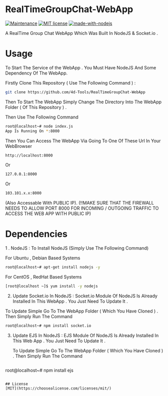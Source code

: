 # RealTimeGroupChat-WebApp
 
[![Maintenance](https://img.shields.io/badge/Maintained%3F-yes-green.svg)](https://Anubhab.xyz)
[![MIT license](https://img.shields.io/badge/License-MIT-blue.svg)](https://lbesson.mit-license.org/)
[![made-with-nodejs](https://img.shields.io/badge/Made%20with-NodeJS-1f425f.svg)](https://www.nodejs.org/)

A RealTime Group Chat WebApp Which Was Built In NodeJS & Socket.io .

# Usage 

To Start The Service of the WebApp . You Must Have NodeJS And Some Dependency Of The WebApp.

Firstly Clone This Repository ( Use The Following Command ) :

```bash
git clone https://github.com/4d-Tools/RealTimeGroupChat-WebApp
```

Then To Start The WebApp Simply Change The Directory Into The WebApp Folder ( Of This Repository ) .

Then Use The Following Command 

```bash
root@localhost~# node index.js
App Is Running On *:8000
```

Then You Can Access The WebApp Via Going To One Of These Url In Your WebBrowser

```bash
http://localhost:8000 
```
Or 

```bash
127.0.0.1:8000
```
Or

```bash
103.101.x.x:8000 
``` 
(Also Accessable With PUBLIC IP).
(!!MAKE SURE THAT THE FIREWALL NEEDS TO ALLOW PORT 8000 FOR INCOMING / OUTGOING TRAFFIC TO ACCESS THE WEB APP WITH PUBLIC IP)

# Dependencies

1 . NodeJS : To Install NodeJS (Simply Use The Following Command)

 For Ubuntu , Debian Based Systems
 ```bash 
root@localhost~# apt-get install nodejs -y
```
 For CentOS , RedHat Based Systems
```bash
[root@localhost ~]$ yum install -y nodejs
```

2. Update Socket.io In NodeJS : Socket.io Module Of NodeJS Is Already Installed In This WebApp . You Just Need To Update It .
   
  To Update Simple Go To The WebApp Folder ( Which You Have Cloned ) . Then Simply Run The Command
  ```bash
root@localhost~# npm install socket.io
```

3. Update EJS In NodeJS : EJS Module Of NodeJS Is Already Installed In This Web App . You Just Need To Update It .

   To Update Simple Go To The WebApp Folder ( Which You Have Cloned ) . Then Simply Run The Command
   ```bash
 root@localhost~# npm install ejs
   ```
    
## License
[MIT](https://choosealicense.com/licenses/mit/)


